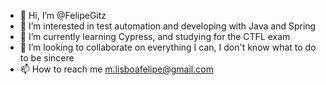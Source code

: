 - 👋 Hi, I’m @FelipeGitz
- 👀 I’m interested in test automation and developing with Java and Spring
- 🌱 I’m currently learning Cypress, and studying for the CTFL exam
- 💞️ I’m looking to collaborate on everything I can, I don't know what to do to be sincere
- 📫 How to reach me m.lisboafelipe@gmail.com

<!---
FelipeGitz/FelipeGitz is a ✨ special ✨ repository because its `README.md` (this file) appears on your GitHub profile.
You can click the Preview link to take a look at your changes.
--->
